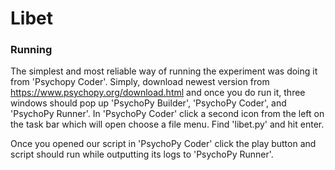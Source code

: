 # Libet 

### Running

The simplest and most reliable way of running the experiment was doing it from 
'Psychopy Coder'. Simply, download newest version from https://www.psychopy.org/download.html and once you do run it, three windows should pop up 'PsychoPy Builder', 'PsychoPy Coder', and 'PsychoPy Runner'. In 'PsychoPy Coder' click a second icon from the left on the task bar which will open choose a file menu. Find 'libet.py' and hit enter. 

Once you opened our script in 'PsychoPy Coder' click the play button and script should run while outputting its logs to 'PsychoPy Runner'. 